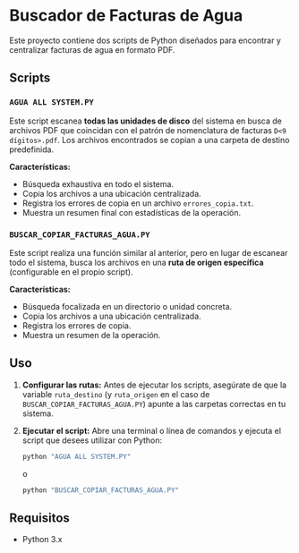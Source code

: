 # Buscador de Facturas de Agua

Este proyecto contiene dos scripts de Python diseñados para encontrar y centralizar facturas de agua en formato PDF.

## Scripts

### `AGUA ALL SYSTEM.PY`

Este script escanea **todas las unidades de disco** del sistema en busca de archivos PDF que coincidan con el patrón de nomenclatura de facturas `D<9 dígitos>.pdf`. Los archivos encontrados se copian a una carpeta de destino predefinida.

**Características:**

- Búsqueda exhaustiva en todo el sistema.
- Copia los archivos a una ubicación centralizada.
- Registra los errores de copia en un archivo `errores_copia.txt`.
- Muestra un resumen final con estadísticas de la operación.

### `BUSCAR_COPIAR_FACTURAS_AGUA.PY`

Este script realiza una función similar al anterior, pero en lugar de escanear todo el sistema, busca los archivos en una **ruta de origen específica** (configurable en el propio script).

**Características:**

- Búsqueda focalizada en un directorio o unidad concreta.
- Copia los archivos a una ubicación centralizada.
- Registra los errores de copia.
- Muestra un resumen de la operación.

## Uso

1.  **Configurar las rutas:** Antes de ejecutar los scripts, asegúrate de que la variable `ruta_destino` (y `ruta_origen` en el caso de `BUSCAR_COPIAR_FACTURAS_AGUA.PY`) apunte a las carpetas correctas en tu sistema.
2.  **Ejecutar el script:** Abre una terminal o línea de comandos y ejecuta el script que desees utilizar con Python:

    ```bash
    python "AGUA ALL SYSTEM.PY"
    ```

    o

    ```bash
    python "BUSCAR_COPIAR_FACTURAS_AGUA.PY"
    ```

## Requisitos

- Python 3.x
